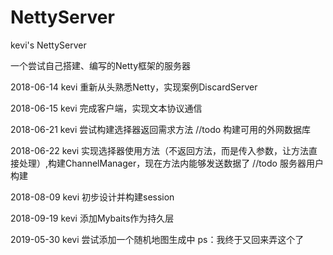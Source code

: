 # NettyServer
kevi's NettyServer

一个尝试自己搭建、编写的Netty框架的服务器

2018-06-14 kevi 重新从头熟悉Netty，实现案例DiscardServer

2018-06-15 kevi 完成客户端，实现文本协议通信

2018-06-21 kevi 尝试构建选择器返回需求方法 //todo 构建可用的外网数据库

2018-06-22 kevi 实现选择器使用方法（不返回方法，而是传入参数，让方法直接处理）,构建ChannelManager，现在方法内能够发送数据了 //todo 服务器用户构建

2018-08-09 kevi 初步设计并构建session

2018-09-19 kevi 添加Mybaits作为持久层

2019-05-30 kevi 尝试添加一个随机地图生成中  ps：我终于又回来弄这个了
